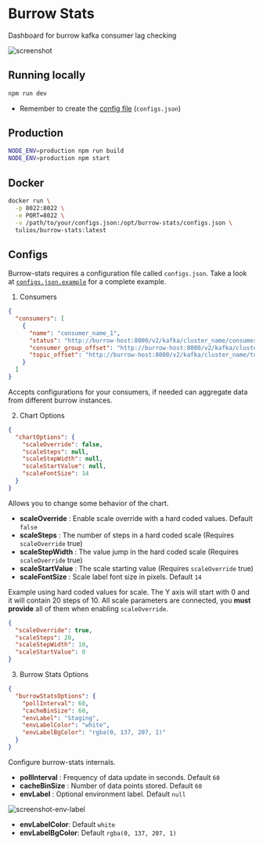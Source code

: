 # Burrow Stats

Dashboard for burrow kafka consumer lag checking

![screenshot](https://raw.githubusercontent.com/tulios/burrow-stats/master/screenshot.png)

## Running locally

```sh
npm run dev
```

* Remember to create the [config file](#configs) (`configs.json`)

## Production

```sh
NODE_ENV=production npm run build
NODE_ENV=production npm start
```

## Docker

```sh
docker run \
  -p 8022:8022 \
  -e PORT=8022 \
  -v /path/to/your/configs.json:/opt/burrow-stats/configs.json \
  tulios/burrow-stats:latest
```

## <a name="configs"></a> Configs

Burrow-stats requires a configuration file called `configs.json`. Take a look at [`configs.json.example`](https://raw.githubusercontent.com/tulios/burrow-stats/master/configs.json.example) for a complete example.

1) Consumers

```json
{
  "consumers": [
    {
      "name": "consumer_name_1",
      "status": "http://burrow-host:8000/v2/kafka/cluster_name/consumer/consumer_name_1/status",
      "consumer_group_offset": "http://burrow-host:8000/v2/kafka/cluster_name/consumer/consumer_name_1/topic/topic_name_1",
      "topic_offset": "http://burrow-host:8000/v2/kafka/cluster_name/topic/topic_name_1"
    }
  ]
}
```

Accepts configurations for your consumers, if needed can aggregate data from different burrow instances.

2) Chart Options

```json
{
  "chartOptions": {
    "scaleOverride": false,
    "scaleSteps": null,
    "scaleStepWidth": null,
    "scaleStartValue": null,
    "scaleFontSize": 14
  }
}
```

Allows you to change some behavior of the chart.

* __scaleOverride__ : Enable scale override with a hard coded values. Default `false`
* __scaleSteps__ : The number of steps in a hard coded scale (Requires `scaleOverride` true)
* __scaleStepWidth__ : The value jump in the hard coded scale (Requires `scaleOverride` true)
* __scaleStartValue__ : The scale starting value (Requires `scaleOverride` true)
* __scaleFontSize__ : Scale label font size in pixels. Default `14`

Example using hard coded values for scale. The Y axis will start with 0 and it will contain 20 steps of 10. All scale parameters are connected, you __must provide__ all of them when enabling `scaleOverride`.

```json
{
  "scaleOverride": true,
  "scaleSteps": 20,
  "scaleStepWidth": 10,
  "scaleStartValue": 0
}
```

3) Burrow Stats Options

```json
{
  "burrowStatsOptions": {
    "pollInterval": 60,
    "cacheBinSize": 60,
    "envLabel": "Staging",
    "envLabelColor": "white",
    "envLabelBgColor": "rgba(0, 137, 207, 1)"
  }
}
```

Configure burrow-stats internals.

* __pollInterval__ : Frequency of data update in seconds. Default `60`
* __cacheBinSize__ : Number of data points stored. Default `60`
* __envLabel__ : Optional environment label. Default `null`

![screenshot-env-label](https://raw.githubusercontent.com/tulios/burrow-stats/master/screenshot-env-label.png)

* __envLabelColor__: Default `white`
* __envLabelBgColor__: Default `rgba(0, 137, 207, 1)`
